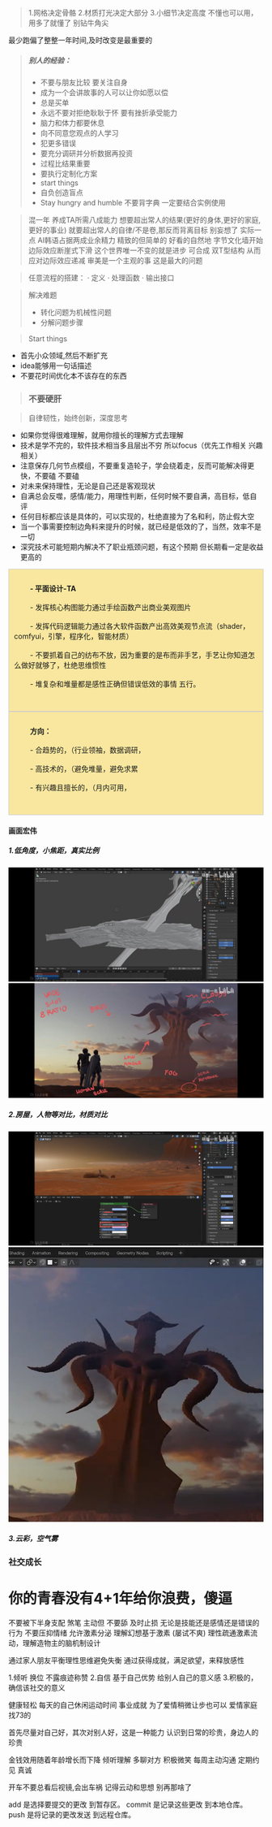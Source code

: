 >1.网格决定骨骼
2.材质打光决定大部分
3.小细节决定高度
不懂也可以用，用多了就懂了
别钻牛角尖

最少跑偏了整整一年时间,及时改变是最重要的

>##### 别人的经验：
>* 不要与朋友比较 要关注自身
>* 成为一个会讲故事的人可以让你如愿以偿
>* 总是买单
>* 永远不要对拒绝耿耿于怀 要有挫折承受能力
>* 脑力和体力都要休息
>* 向不同意您观点的人学习
>* 犯更多错误 
>* 要充分调研并分析数据再投资
>* 过程比结果重要
>* 要执行定制化方案
>* start things
>* 自负创造盲点
>* Stay hungry and humble
不要背字典 一定要结合实例使用

>混一年 养成TA所需八成能力
想要超出常人的结果(更好的身体,更好的家庭,更好的事业) 就要超出常人的自律/不是卷,那反而背离目标
别妄想了 实际一点
AI韩语占据两成业余精力
精致的但简单的 好看的自然地
字节文化墙开始边际效应断崖式下滑 
这个世界唯一不变的就是进步
可合成 双T型结构 从而应对边际效应递减 
审美是一个主观的事 这是最大的问题

>任意流程的搭建：
· 定义
· 处理函数
· 输出接口


>解决难题
>- 转化问题为机械性问题
>- 分解问题步骤

>Start things
- 首先小众领域,然后不断扩充
- idea能够用一句话描述
- 不要花时间优化本不该存在的东西


>### 不要硬肝


> 自律韧性，始终创新，深度思考

* 如果你觉得很难理解，就用你擅长的理解方式去理解
* 技术是学不完的，软件技术相当多且层出不穷 所以focus（优先工作相关 兴趣相关）
* 注意保存几何节点模组，不要重复造轮子，学会绕着走，反而可能解决得更快，不要磕 不要磕
* 对未来保持理性，无论是自己还是客观现状
* 自满总会反噬，感情/能力，用理性判断，任何时候不要自满，高目标，低自评
* 任何目标都应该是具体的，可以实现的，杜绝直接为了名和利，防止假大空
* 当一个事需要控制边角料来提升的时候，就已经是低效的了，当然，效率不是一切
* 深究技术可能短期内解决不了职业瓶颈问题，有这个预期 但长期看一定是收益更高的


<div style="border: 1px solid #ccc; padding: 10px; background-color: #f9e79f;">
    <div style="white-space: pre-wrap; overflow-wrap: break-word;">
        <strong>- 平面设计-TA </strong><br>
        - 发挥核心构图能力通过手绘函数产出商业美观图片 <br>
        - 发挥代码逻辑能力通过各大软件函数产出高效美观节点流（shader，comfyui，引擎，程序化，智能材质） <br>
        - 不要抓着自己的纺布不放，因为重要的是布而非手艺，手艺让你知道怎么做好就够了，杜绝思维惯性 <br>
        - 堆复杂和堆量都是感性正确但错误低效的事情 五行。<br>
    </div>
</div>

<div style="border: 1px solid #ccc; padding: 10px; background-color: #f9e79f;">
    <div style="white-space: pre-wrap; overflow-wrap: break-word;">
        <strong>方向：</strong>  <br>
        - 合趋势的，（行业领袖，数据调研， <br>
        - 高技术的，（避免堆量，避免求累 <br>
        - 有兴趣且擅长的，（月内可用， <br>
    </div>
</div>

#### 画面宏伟
##### 1.低角度，小焦距，真实比例
![alt text](./images/image.png)
![alt text](./images/image-1.png)
##### 2.房屋，人物等对比，材质对比
![alt text](./images/image-2.png)![alt text](./images/image-3.png)
##### 3.云彩，空气雾



### 社交成长
# 你的青春没有4+1年给你浪费，傻逼
不要被下半身支配 煞笔
主动但 不要舔
及时止损 无论是技能还是感情还是错误的行为
不要压抑情绪 允许激素分泌 
理解幻想基于激素 (屡试不爽)
理性疏通激素流动，理解造物主的脑机制设计

通过家人朋友平衡理性思维避免失衡
通过获得成就，满足欲望，来释放感性

1.倾听 换位 不露痕迹称赞 
2.自信 基于自己优势 给别人自己的意义感
3.积极的，确信该社交的意义

健康轻松 每天的自己休闲运动时间
事业成就 为了爱情稍微让步也可以
爱情家庭 找73的

首先尽量对自己好，其次对别人好，这是一种能力
认识到日常的珍贵，身边人的珍贵

金钱效用随着年龄增长而下降
倾听理解 多聊对方 积极微笑
每周主动沟通 定期约见 真诚

开车不要总看后视镜,会出车祸
记得云动和思想 别再那啥了

add 是选择要提交的更改 到暂存区。
commit 是记录这些更改 到本地仓库。
push 是将记录的更改发送 到远程仓库。